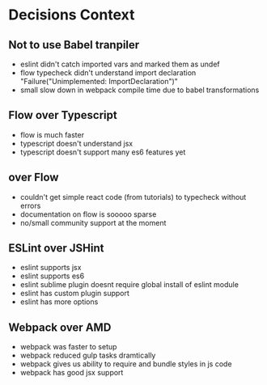 # Decisions Context

## Not to use Babel tranpiler
- eslint didn't catch imported vars and marked them as undef
- flow typecheck didn't understand import declaration "Failure("Unimplemented: ImportDeclaration")"
- small slow down in webpack compile time due to babel transformations


## Flow over Typescript
- flow is much faster
- typescript doesn't understand jsx
- typescript doesn't support many es6 features yet


## <Nothing> over Flow
- couldn't get simple react code (from tutorials) to typecheck without errors
- documentation on flow is sooooo sparse
- no/small community support at the moment


## ESLint over JSHint
- eslint supports jsx
- eslint supports es6
- eslint sublime plugin doesnt require global install of eslint module
- eslint has custom plugin support
- eslint has more options


## Webpack over AMD
- webpack was faster to setup
- webpack reduced gulp tasks dramtically
- webpack gives us ability to require and bundle styles in js code
- webpack has good jsx support
